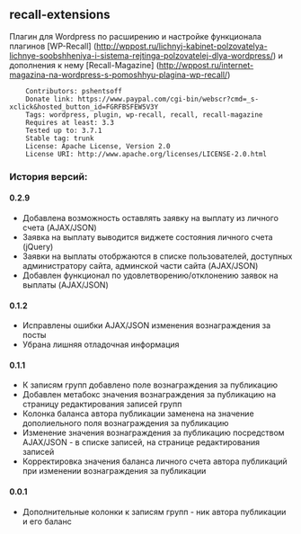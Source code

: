 ## recall-extensions

Плагин для Wordpress по расширению и настройке функционала плагинов
[WP-Recall] (http://wppost.ru/lichnyj-kabinet-polzovatelya-lichnye-soobshheniya-i-sistema-rejtinga-polzovatelej-dlya-wordpress/)
и дополнения к нему [Recall-Magazine] (http://wppost.ru/internet-magazina-na-wordpress-s-pomoshhyu-plagina-wp-recall/)

        Contributors: pshentsoff
        Donate link: https://www.paypal.com/cgi-bin/webscr?cmd=_s-xclick&hosted_button_id=FGRFBSFEW5V3Y
        Tags: wordpress, plugin, wp-recall, recall, recall-magazine
        Requires at least: 3.3
        Tested up to: 3.7.1
        Stable tag: trunk
        License: Apache License, Version 2.0
        License URI: http://www.apache.org/licenses/LICENSE-2.0.html

### История версий:

#### 0.2.9
-   Добавлена возможность оставлять заявку на выплату из личного счета (AJAX/JSON)
-   Заявка на выплату выводится виджете состояния личного счета (jQuery)
-   Заявки на выплаты отобржаются в списке пользователей, доступных администратору сайта, админской части сайта (AJAX/JSON)
-   Добавлен функционал по удовлетворению/отклонению заявок на выплаты (AJAX/JSON)

#### 0.1.2
-   Исправлены ошибки  AJAX/JSON изменения вознаграждения за посты
-   Убрана лишняя отладочная информация

#### 0.1.1
-   К записям групп добавлено поле вознаграждения за публикацию
-   Добавлен метабокс значения вознаграждения за публикацию на страницу редактирования записей групп
-   Колонка баланса автора публикации заменена на значение дополиельного поля вознаграждения за публикацию
-   Изменение значения вознаграждения за публикацию посредством AJAX/JSON - в списке записей, на странице редактирования записей
-   Корректировка значения баланса личного счета автора публикаций при изменении вознаграждения за публикации

#### 0.0.1
-   Дополнительные колонки к записям групп - ник автора публикации и его баланс
